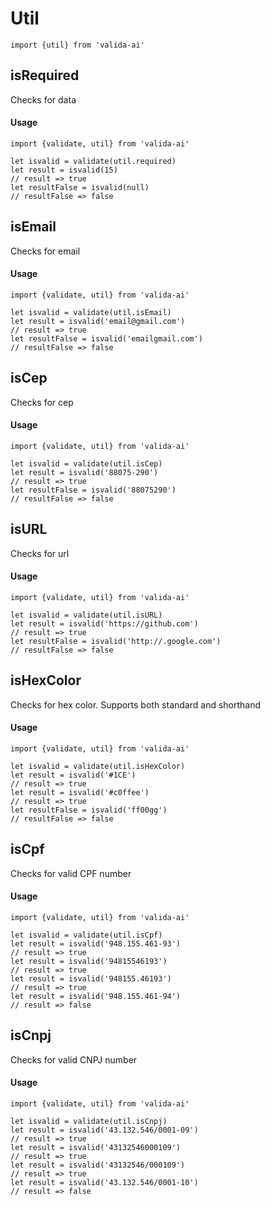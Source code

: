 # Util

```es6
import {util} from 'valida-ai'
```

## isRequired

Checks for data

#### Usage
```es6
import {validate, util} from 'valida-ai'

let isvalid = validate(util.required)
let result = isvalid(15)
// result => true
let resultFalse = isvalid(null)
// resultFalse => false
```

## isEmail

Checks for email

#### Usage
```es6
import {validate, util} from 'valida-ai'

let isvalid = validate(util.isEmail)
let result = isvalid('email@gmail.com')
// result => true
let resultFalse = isvalid('emailgmail.com')
// resultFalse => false
```

## isCep

Checks for cep

#### Usage
```es6
import {validate, util} from 'valida-ai'

let isvalid = validate(util.isCep)
let result = isvalid('88075-290')
// result => true
let resultFalse = isvalid('88075290')
// resultFalse => false
```

## isURL

Checks for url

#### Usage
```es6
import {validate, util} from 'valida-ai'

let isvalid = validate(util.isURL)
let result = isvalid('https://github.com')
// result => true
let resultFalse = isvalid('http://.google.com')
// resultFalse => false
```

## isHexColor

Checks for hex color. Supports both standard and shorthand

#### Usage
```es6
import {validate, util} from 'valida-ai'

let isvalid = validate(util.isHexColor)
let result = isvalid('#1CE')
// result => true
let result = isvalid('#c0ffee')
// result => true
let resultFalse = isvalid('ff00gg')
// resultFalse => false
```

## isCpf

Checks for valid CPF number

#### Usage
```es6
import {validate, util} from 'valida-ai'

let isvalid = validate(util.isCpf)
let result = isvalid('948.155.461-93')
// result => true
let result = isvalid('94815546193')
// result => true
let result = isvalid('948155.46193')
// result => true
let result = isvalid('948.155.461-94')
// result => false
```

## isCnpj

Checks for valid CNPJ number

#### Usage
```es6
import {validate, util} from 'valida-ai'

let isvalid = validate(util.isCnpj)
let result = isvalid('43.132.546/0001-09')
// result => true
let result = isvalid('43132546000109')
// result => true
let result = isvalid('43132546/000109')
// result => true
let result = isvalid('43.132.546/0001-10')
// result => false
```
